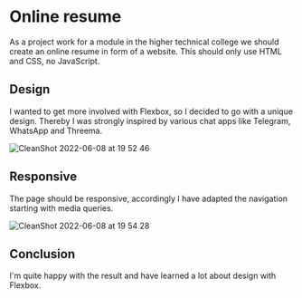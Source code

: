 # Online resume

As a project work for a module in the higher technical college we should create an online resume in form of a website. This should only use HTML and CSS, no JavaScript.

## Design
I wanted to get more involved with Flexbox, so I decided to go with a unique design. Thereby I was strongly inspired by various chat apps like Telegram, WhatsApp and Threema.

![CleanShot 2022-06-08 at 19 52 46](https://user-images.githubusercontent.com/32166093/172684249-5cbceeab-c2d1-40d1-bc6b-fe5115f3838e.png)

## Responsive
The page should be responsive, accordingly I have adapted the navigation starting with media queries.

![CleanShot 2022-06-08 at 19 54 28](https://user-images.githubusercontent.com/32166093/172684498-9e3f2a42-444d-47ed-bd56-194c3dc21fb0.png)

## Conclusion
I'm quite happy with the result and have learned a lot about design with Flexbox.
